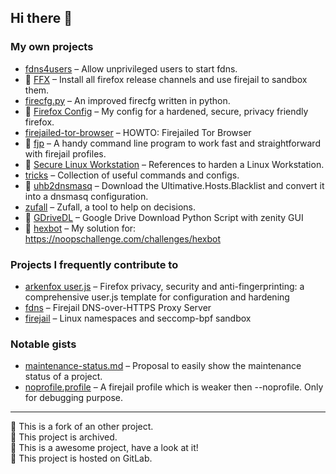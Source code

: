 ## Hi there 👋

<!--
**rusty-snake/rusty-snake** is a ✨ _special_ ✨ repository because its `README.md` (this file) appears on your GitHub profile.

Here are some ideas to get you started:

- 🔭 I’m currently working on ...
- 🌱 I’m currently learning ...
- 👯 I’m looking to collaborate on ...
- 🤔 I’m looking for help with ...
- 💬 Ask me about ...
- 📫 How to reach me: ...
- 😄 Pronouns: ...
- ⚡ Fun fact: ...
-->

### My own projects

 - [fdns4users](https://github.com/rusty-snake/fdns4users) &ndash; Allow unprivileged users to start fdns.
 - 🦊 [FFX](https://gitlab.com/rusty-snake/ffx) &ndash; Install all firefox release channels and use firejail to sandbox them.
 - [firecfg.py](https://github.com/rusty-snake/firecfg.py) &ndash; An improved firecfg written in python.
 - 🦊 [Firefox Config](https://gitlab.com/rusty-snake/firefox-config) &ndash; My config for a hardened, secure, privacy friendly firefox.
 - [firejailed-tor-browser](https://github.com/rusty-snake/firejailed-tor-browser) &ndash; HOWTO: Firejailed Tor Browser
 - 🌟 [fjp](https://github.com/rusty-snake/fjp) &ndash; A handy command line program to work fast and straightforward with firejail profiles.
 - 🦊 [Secure Linux Workstation](https://gitlab.com/rusty-snake/secure-linux-workstation) &ndash; References to harden a Linux Workstation.
 - [tricks](https://github.com/rusty-snake/tricks) &ndash; Collection of useful commands and configs.
 - 🦊 [uhb2dnsmasq](https://gitlab.com/rusty-snake/uhb2dnsmasq) &ndash; Download the Ultimative.Hosts.Blacklist and convert it into a dnsmasq configuration.
 - [zufall](https://github.com/rusty-snake/zufall) &ndash; Zufall, a tool to help on decisions.
 - 🔱 [GDriveDL](https://github.com/rusty-snake/gdrivedl) &ndash; Google Drive Download Python Script with zenity GUI
 - 🛑 [hexbot](https://github.com/rusty-snake/hexbot) &ndash; My solution for: https://noopschallenge.com/challenges/hexbot

### Projects I frequently contribute to

 - [arkenfox user.js](https://github.com/arkenfox/user.js) &ndash; Firefox privacy, security and anti-fingerprinting: a comprehensive user.js template for configuration and hardening
 - [fdns](https://github.com/netblue30/fdns) &ndash; Firejail DNS-over-HTTPS Proxy Server
 - [firejail](https://github.com/netblue30/firejail) &ndash; Linux namespaces and seccomp-bpf sandbox
    
### Notable gists

 - [maintenance-status.md](https://gist.github.com/rusty-snake/574a91f1df9f97ec77ca308d6d731e29) &ndash; Proposal to easily show the maintenance status of a project.
 - [noprofile.profile](https://gist.github.com/rusty-snake/bb234cb3e50e1e4e7429f29a7931cc72) &ndash; A firejail profile which is weaker then --noprofile. Only for debugging purpose.


* * * * *


🔱 This is a fork of an other project.  
🛑 This project is archived.  
🌟 This is a awesome project, have a look at it!  
🦊 This project is hosted on GitLab.
